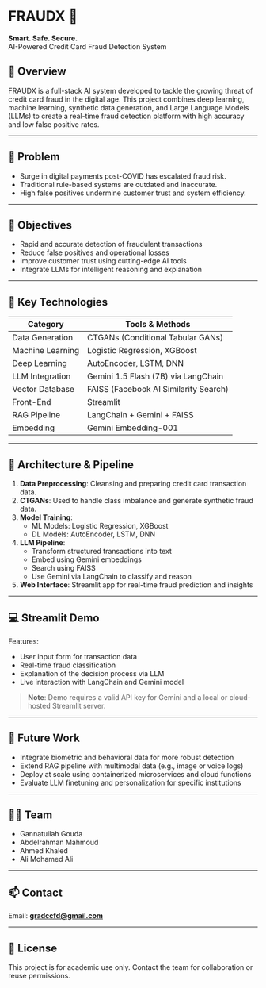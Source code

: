 # FRAUDX 🔐  
**Smart. Safe. Secure.**  
AI-Powered Credit Card Fraud Detection System  

## 📌 Overview  
FRAUDX is a full-stack AI system developed to tackle the growing threat of credit card fraud in the digital age. This project combines deep learning, machine learning, synthetic data generation, and Large Language Models (LLMs) to create a real-time fraud detection platform with high accuracy and low false positive rates.

---

## 🚨 Problem  
- Surge in digital payments post-COVID has escalated fraud risk.  
- Traditional rule-based systems are outdated and inaccurate.  
- High false positives undermine customer trust and system efficiency.

---

## 🎯 Objectives  
- Rapid and accurate detection of fraudulent transactions  
- Reduce false positives and operational losses  
- Improve customer trust using cutting-edge AI tools  
- Integrate LLMs for intelligent reasoning and explanation

---

## 🧠 Key Technologies  
| Category              | Tools & Methods |
|-----------------------|-----------------|
| Data Generation       | CTGANs (Conditional Tabular GANs) |
| Machine Learning      | Logistic Regression, XGBoost |
| Deep Learning         | AutoEncoder, LSTM, DNN |
| LLM Integration       | Gemini 1.5 Flash (7B) via LangChain |
| Vector Database       | FAISS (Facebook AI Similarity Search) |
| Front-End             | Streamlit |
| RAG Pipeline          | LangChain + Gemini + FAISS |
| Embedding             | Gemini Embedding-001 |

---

## 🧪 Architecture & Pipeline

1. **Data Preprocessing**: Cleansing and preparing credit card transaction data.
2. **CTGANs**: Used to handle class imbalance and generate synthetic fraud data.
3. **Model Training**:  
   - ML Models: Logistic Regression, XGBoost  
   - DL Models: AutoEncoder, LSTM, DNN  
4. **LLM Pipeline**:  
   - Transform structured transactions into text  
   - Embed using Gemini embeddings  
   - Search using FAISS  
   - Use Gemini via LangChain to classify and reason
5. **Web Interface**: Streamlit app for real-time fraud prediction and insights

---

## 💻 Streamlit Demo

Features:
- User input form for transaction data  
- Real-time fraud classification  
- Explanation of the decision process via LLM  
- Live interaction with LangChain and Gemini model  

> **Note**: Demo requires a valid API key for Gemini and a local or cloud-hosted Streamlit server.

---

## 🔮 Future Work
- Integrate biometric and behavioral data for more robust detection  
- Extend RAG pipeline with multimodal data (e.g., image or voice logs)  
- Deploy at scale using containerized microservices and cloud functions  
- Evaluate LLM finetuning and personalization for specific institutions  

---

## 👩‍💻 Team  
- Gannatullah Gouda  
- Abdelrahman Mahmoud  
- Ahmed Khaled  
- Ali Mohamed Ali  

---

## 📫 Contact  
Email: **gradccfd@gmail.com**

---

## 📄 License  
This project is for academic use only. Contact the team for collaboration or reuse permissions.

